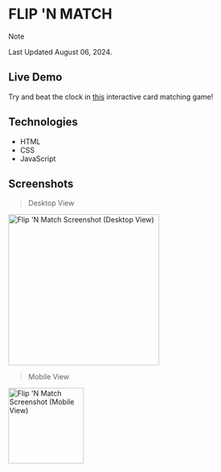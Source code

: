 # FLIP 'N MATCH
> [!NOTE]
> Last Updated August 06, 2024.

## Live Demo
Try and beat the clock in [this](https://flip-n-match.victor-jr.com) interactive card matching game!

## Technologies
- HTML
- CSS
- JavaScript

## Screenshots
> Desktop View
<img width="300" alt="Flip 'N Match Screenshot (Desktop View)" src="https://github.com/user-attachments/assets/e4bc0a41-2ef4-4fd2-96ff-0f3f1f964dd0">

> Mobile View
<img width="150" alt="Flip 'N Match Screenshot (Mobile View)" src="https://github.com/user-attachments/assets/bae47233-174e-4a64-a034-f5f5b0dc5372">

